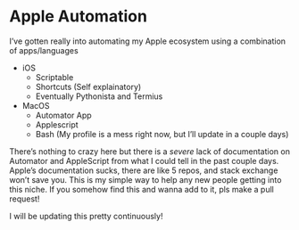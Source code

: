 # Apple Automation

I’ve gotten really into automating my Apple ecosystem using a combination of apps/languages

* iOS
	* Scriptable
	* Shortcuts (Self explainatory)
	* Eventually Pythonista and Termius
* MacOS
	* Automator App
	* Applescript
	* Bash (My profile is a mess right now, but I’ll update in a couple days)

There’s nothing to crazy here but there is a *severe* lack of documentation on Automator and AppleScript from what I could tell in the past couple days. Apple’s documentation sucks, there are like 5 repos, and stack exchange won’t save you. This is my simple way to help any new people getting into this niche. If you somehow find this and wanna add to it, pls make a pull request!

I will be updating this pretty continuously! 

